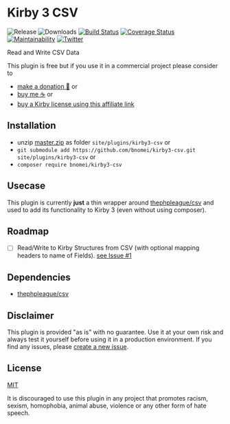 # Kirby 3 CSV

![Release](https://flat.badgen.net/packagist/v/bnomei/kirby3-csv?color=ae81ff)
![Downloads](https://flat.badgen.net/packagist/dt/bnomei/kirby3-csv?color=272822)
[![Build Status](https://flat.badgen.net/travis/bnomei/kirby3-csv)](https://travis-ci.com/bnomei/kirby3-csv)
[![Coverage Status](https://flat.badgen.net/coveralls/c/github/bnomei/kirby3-csv)](https://coveralls.io/github/bnomei/kirby3-csv) 
[![Maintainability](https://flat.badgen.net/codeclimate/maintainability/bnomei/kirby3-csv)](https://codeclimate.com/github/bnomei/kirby3-csv) 
[![Twitter](https://flat.badgen.net/badge/twitter/bnomei?color=66d9ef)](https://twitter.com/bnomei)

Read and Write CSV Data

This plugin is free but if you use it in a commercial project please consider to 
- [make a donation 🍻](https://www.paypal.me/bnomei/1) or
- [buy me ☕](https://buymeacoff.ee/bnomei) or
- [buy a Kirby license using this affiliate link](https://a.paddle.com/v2/click/1129/35731?link=1170)

## Installation

- unzip [master.zip](https://github.com/bnomei/kirby3-csv/archive/master.zip) as folder `site/plugins/kirby3-csv` or
- `git submodule add https://github.com/bnomei/kirby3-csv.git site/plugins/kirby3-csv` or
- `composer require bnomei/kirby3-csv`

## Usecase

This plugin is currently **just** a thin wrapper around [thephpleague/csv](https://csv.thephpleague.com/) and used to add its functionality to Kirby 3 (even without using composer).

## Roadmap

- [ ] Read/Write to Kirby Structures from CSV (with optional mapping headers to name of Fields). [see Issue #1](https://github.com/bnomei/kirby3-csv/issues/1)

## Dependencies

- [thephpleague/csv](https://github.com/thephpleague/csv)

## Disclaimer

This plugin is provided "as is" with no guarantee. Use it at your own risk and always test it yourself before using it in a production environment. If you find any issues, please [create a new issue](https://github.com/bnomei/kirby3-csv/issues/new).

## License

[MIT](https://opensource.org/licenses/MIT)

It is discouraged to use this plugin in any project that promotes racism, sexism, homophobia, animal abuse, violence or any other form of hate speech.
